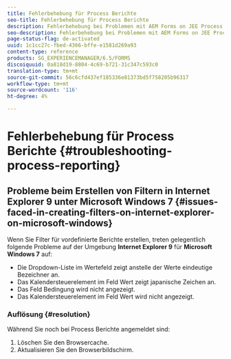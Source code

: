 ```yaml
---
title: Fehlerbehebung für Process Berichte
seo-title: Fehlerbehebung für Process Berichte
description: Fehlerbehebung bei Problemen mit AEM Forms on JEE Process Berichte
seo-description: Fehlerbehebung bei Problemen mit AEM Forms on JEE Process Berichte
page-status-flag: de-activated
uuid: 1c1cc27c-fbed-4366-bffe-e1581d269a93
content-type: reference
products: SG_EXPERIENCEMANAGER/6.5/FORMS
discoiquuid: 0a818d19-8804-4c69-b721-31c347c593c0
translation-type: tm+mt
source-git-commit: 56c6cfd437ef185336e81373bd5f758205b96317
workflow-type: tm+mt
source-wordcount: '116'
ht-degree: 4%

---
```



# Fehlerbehebung für Process Berichte {#troubleshooting-process-reporting}

## Probleme beim Erstellen von Filtern in Internet Explorer 9 unter Microsoft Windows 7 {#issues-faced-in-creating-filters-on-internet-explorer-on-microsoft-windows}

Wenn Sie Filter für vordefinierte Berichte erstellen, treten gelegentlich folgende Probleme auf der Umgebung **Internet Explorer 9** für **Microsoft Windows 7** auf:

* Die Dropdown-Liste im Wertefeld zeigt anstelle der Werte eindeutige Bezeichner an.
* Das Kalendersteuerelement im Feld Wert zeigt japanische Zeichen an.
* Das Feld Bedingung wird nicht angezeigt.
* Das Kalendersteuerelement im Feld Wert wird nicht angezeigt.

### Auflösung {#resolution}

Während Sie noch bei Process Berichte angemeldet sind:

1. Löschen Sie den Browsercache.
1. Aktualisieren Sie den Browserbildschirm.
